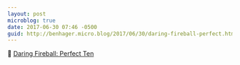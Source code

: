 ```yaml
---
layout: post
microblog: true
date: 2017-06-30 07:46 -0500
guid: http://benhager.micro.blog/2017/06/30/daring-fireball-perfect.html
---
```

📱 [Daring Fireball: Perfect Ten](https://daringfireball.net/2017/06/perfect_ten)

